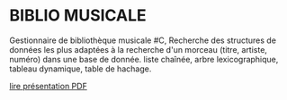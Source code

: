 # BIBLIO MUSICALE 

Gestionnaire de bibliothèque musicale #C, Recherche des structures de données les plus adaptées à la recherche d'un morceau (titre, artiste, numéro) dans une base de donnée. liste chaînée, arbre lexicographique, tableau dynamique, table de hachage. 

[lire présentation PDF](./compte_rendu.pdf)
